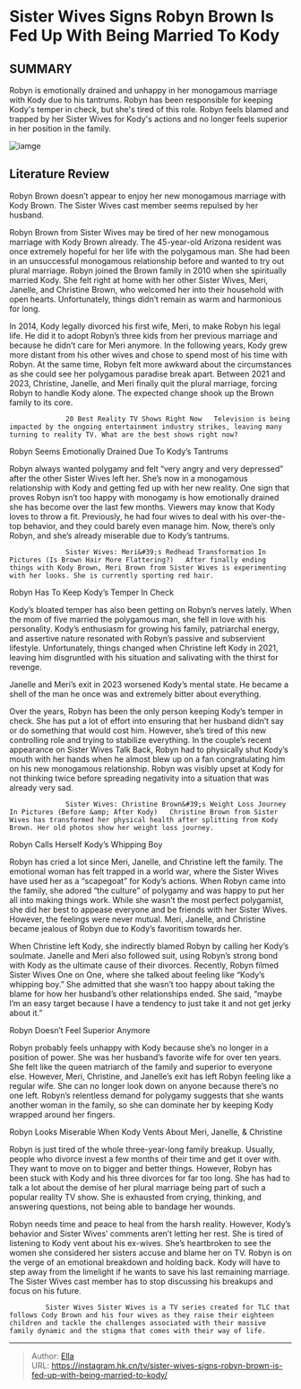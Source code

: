 # Sister Wives Signs Robyn Brown Is Fed Up With Being Married To Kody


## SUMMARY 



  Robyn is emotionally drained and unhappy in her monogamous marriage with Kody due to his tantrums.   Robyn has been responsible for keeping Kody&#39;s temper in check, but she&#39;s tired of this role.   Robyn feels blamed and trapped by her Sister Wives for Kody&#39;s actions and no longer feels superior in her position in the family.  

![iamge](https://static1.srcdn.com/wordpress/wp-content/uploads/2024/01/robyn-brown-and-kody-brown-from-sister-wives-looking-upset.jpg)

## Literature Review
Robyn Brown doesn’t appear to enjoy her new monogamous marriage with Kody Brown. The Sister Wives cast member seems repulsed by her husband.




Robyn Brown from Sister Wives may be tired of her new monogamous marriage with Kody Brown already. The 45-year-old Arizona resident was once extremely hopeful for her life with the polygamous man. She had been in an unsuccessful monogamous relationship before and wanted to try out plural marriage. Robyn joined the Brown family in 2010 when she spiritually married Kody. She felt right at home with her other Sister Wives, Meri, Janelle, and Christine Brown, who welcomed her into their household with open hearts. Unfortunately, things didn’t remain as warm and harmonious for long.




In 2014, Kody legally divorced his first wife, Meri, to make Robyn his legal life. He did it to adopt Robyn’s three kids from her previous marriage and because he didn’t care for Meri anymore. In the following years, Kody grew more distant from his other wives and chose to spend most of his time with Robyn. At the same time, Robyn felt more awkward about the circumstances as she could see her polygamous paradise break apart. Between 2021 and 2023, Christine, Janelle, and Meri finally quit the plural marriage, forcing Robyn to handle Kody alone. The expected change shook up the Brown family to its core.

                  20 Best Reality TV Shows Right Now   Television is being impacted by the ongoing entertainment industry strikes, leaving many turning to reality TV. What are the best shows right now?    


 Robyn Seems Emotionally Drained Due To Kody’s Tantrums 
         




Robyn always wanted polygamy and felt “very angry and very depressed” after the other Sister Wives left her. She’s now in a monogamous relationship with Kody and getting fed up with her new reality. One sign that proves Robyn isn’t too happy with monogamy is how emotionally drained she has become over the last few months. Viewers may know that Kody loves to throw a fit. Previously, he had four wives to deal with his over-the-top behavior, and they could barely even manage him. Now, there’s only Robyn, and she’s already miserable due to Kody’s tantrums.

                  Sister Wives: Meri&#39;s Redhead Transformation In Pictures (Is Brown Hair More Flattering?)   After finally ending things with Kody Brown, Meri Brown from Sister Wives is experimenting with her looks. She is currently sporting red hair.    



 Robyn Has To Keep Kody’s Temper In Check 
         




Kody’s bloated temper has also been getting on Robyn’s nerves lately. When the mom of five married the polygamous man, she fell in love with his personality. Kody’s enthusiasm for growing his family, patriarchal energy, and assertive nature resonated with Robyn’s passive and subservient lifestyle. Unfortunately, things changed when Christine left Kody in 2021, leaving him disgruntled with his situation and salivating with the thirst for revenge.



Janelle and Meri’s exit in 2023 worsened Kody’s mental state. He became a shell of the man he once was and extremely bitter about everything.




Over the years, Robyn has been the only person keeping Kody’s temper in check. She has put a lot of effort into ensuring that her husband didn’t say or do something that would cost him. However, she’s tired of this new controlling role and trying to stabilize everything. In the couple’s recent appearance on Sister Wives Talk Back, Robyn had to physically shut Kody’s mouth with her hands when he almost blew up on a fan congratulating him on his new monogamous relationship. Robyn was visibly upset at Kody for not thinking twice before spreading negativity into a situation that was already very sad.




                  Sister Wives: Christine Brown&#39;s Weight Loss Journey In Pictures (Before &amp; After Kody)   Christine Brown from Sister Wives has transformed her physical health after splitting from Kody Brown. Her old photos show her weight loss journey.    



 Robyn Calls Herself Kody’s Whipping Boy 
         

Robyn has cried a lot since Meri, Janelle, and Christine left the family. The emotional woman has felt trapped in a world war, where the Sister Wives have used her as a “scapegoat” for Kody’s actions. When Robyn came into the family, she adored “the culture” of polygamy and was happy to put her all into making things work. While she wasn’t the most perfect polygamist, she did her best to appease everyone and be friends with her Sister Wives. However, the feelings were never mutual. Meri, Janelle, and Christine became jealous of Robyn due to Kody’s favoritism towards her.




When Christine left Kody, she indirectly blamed Robyn by calling her Kody’s soulmate. Janelle and Meri also followed suit, using Robyn’s strong bond with Kody as the ultimate cause of their divorces. Recently, Robyn filmed Sister Wives One on One, where she talked about feeling like “Kody’s whipping boy.” She admitted that she wasn’t too happy about taking the blame for how her husband’s other relationships ended. She said, “maybe I’m an easy target because I have a tendency to just take it and not get jerky about it.”



 Robyn Doesn’t Feel Superior Anymore 
          

Robyn probably feels unhappy with Kody because she’s no longer in a position of power. She was her husband’s favorite wife for over ten years. She felt like the queen matriarch of the family and superior to everyone else. However, Meri, Christine, and Janelle’s exit has left Robyn feeling like a regular wife. She can no longer look down on anyone because there’s no one left. Robyn’s relentless demand for polygamy suggests that she wants another woman in the family, so she can dominate her by keeping Kody wrapped around her fingers.






 Robyn Looks Miserable When Kody Vents About Meri, Janelle, &amp; Christine 
          

Robyn is just tired of the whole three-year-long family breakup. Usually, people who divorce invest a few months of their time and get it over with. They want to move on to bigger and better things. However, Robyn has been stuck with Kody and his three divorces for far too long. She has had to talk a lot about the demise of her plural marriage being part of such a popular reality TV show. She is exhausted from crying, thinking, and answering questions, not being able to bandage her wounds.

Robyn needs time and peace to heal from the harsh reality. However, Kody’s behavior and Sister Wives’ comments aren’t letting her rest. She is tired of listening to Kody vent about his ex-wives. She’s heartbroken to see the women she considered her sisters accuse and blame her on TV. Robyn is on the verge of an emotional breakdown and holding back. Kody will have to step away from the limelight if he wants to save his last remaining marriage. The Sister Wives cast member has to stop discussing his breakups and focus on his future.




             Sister Wives Sister Wives is a TV series created for TLC that follows Cody Brown and his four wives as they raise their eighteen children and tackle the challenges associated with their massive family dynamic and the stigma that comes with their way of life.  


---

> Author: [Ella](https://instagram.hk.cn/)  
> URL: https://instagram.hk.cn/tv/sister-wives-signs-robyn-brown-is-fed-up-with-being-married-to-kody/  

